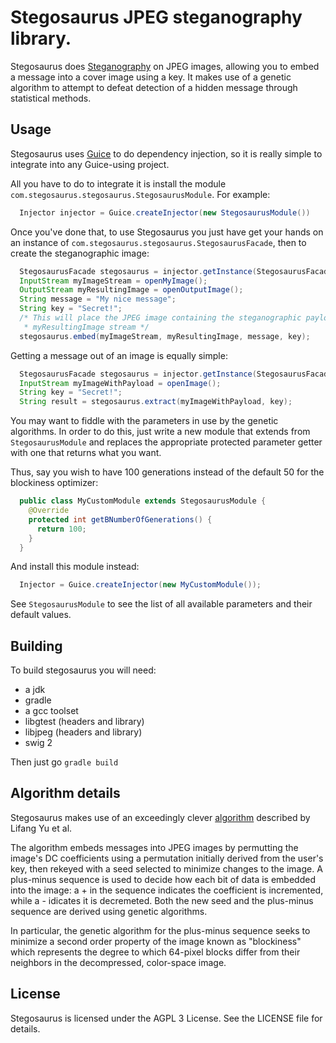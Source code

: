 Stegosaurus JPEG steganography library.
=======================================

Stegosaurus does [Steganography](https://en.wikipedia.org/wiki/Steganography) on JPEG
images, allowing you to embed a message into a cover image using a key.
It makes use of a genetic algorithm to attempt to defeat detection of a hidden message through
statistical methods.

Usage
-----

Stegosaurus uses [Guice](https://github.com/google/guice) to do dependency
injection, so it is really simple to integrate into any Guice-using project.

All you have to do to integrate it is install the module
`com.stegosaurus.stegosaurus.StegosaurusModule`.
For example:

```java
  Injector injector = Guice.createInjector(new StegosaurusModule())
```

Once you've done that, to use Stegosaurus you just have get your hands on an instance
of `com.stegosaurus.stegosaurus.StegosaurusFacade`, then to create the steganographic image:

```java
  StegosaurusFacade stegosaurus = injector.getInstance(StegosaurusFacade.class);
  InputStream myImageStream = openMyImage();
  OutputStream myResultingImage = openOutputImage();
  String message = "My nice message";
  String key = "Secret!";
  /* This will place the JPEG image containing the steganographic payload in the
   * myResultingImage stream */
  stegosaurus.embed(myImageStream, myResultingImage, message, key);
```

Getting a message out of an image is equally simple:

```java
  StegosaurusFacade stegosaurus = injector.getInstance(StegosaurusFacade.class);
  InputStream myImageWithPayload = openImage();
  String key = "Secret!";
  String result = stegosaurus.extract(myImageWithPayload, key);
```

You may want to fiddle with the parameters in use by the genetic algorithms.
In order to do this, just write a new module that extends from `StegosaurusModule` and
replaces the appropriate protected parameter getter with one that returns what you want.

Thus, say you wish to have 100 generations instead of the default 50 for the blockiness
optimizer:

```java
  public class MyCustomModule extends StegosaurusModule {
    @Override
    protected int getBNumberOfGenerations() {
      return 100;
    }
  }
```

And install this module instead:

```java
  Injector = Guice.createInjector(new MyCustomModule());
```

See `StegosaurusModule` to see the list of all available parameters
and their default values.

Building
--------

To build stegosaurus you will need:
  - a jdk
  - gradle
  - a gcc toolset
  - libgtest (headers and library)
  - libjpeg  (headers and library)
  - swig 2

Then just go `gradle build`

Algorithm details
-----------------

Stegosaurus makes use of an exceedingly clever [algorithm](http://citeseerx.ist.psu.edu/viewdoc/download?doi=10.1.1.705.779&rep=rep1&type=pdf)
described by Lifang Yu et al. 

The algorithm embeds messages into JPEG images by permutting the image's DC
coefficients using a permutation initially derived from the user's key, then
rekeyed with a seed selected to minimize changes to the image. A plus-minus
sequence is used to decide how each bit of data is embedded into the image:
a + in the sequence indicates the coefficient is incremented, while a -
idicates it is decremeted. Both the new seed and the plus-minus sequence
are derived using genetic algorithms.

In particular, the genetic algorithm for the plus-minus sequence seeks to
minimize a second order property of the image known as "blockiness" which
represents the degree to which 64-pixel blocks differ from their neighbors
in the decompressed, color-space image.

License
-------

Stegosaurus is licensed under the AGPL 3 License.
See the LICENSE file for details.
